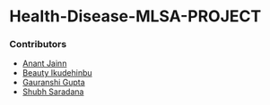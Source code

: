 # Health-Disease-MLSA-PROJECT

### Contributors
* [Anant Jainn](https://github.com/AnantJainn)
* [Beauty Ikudehinbu](https://github.com/mzbhewtee)
* [Gauranshi Gupta](https://github.com/ggauranshi-03)
* [Shubh Saradana]()
